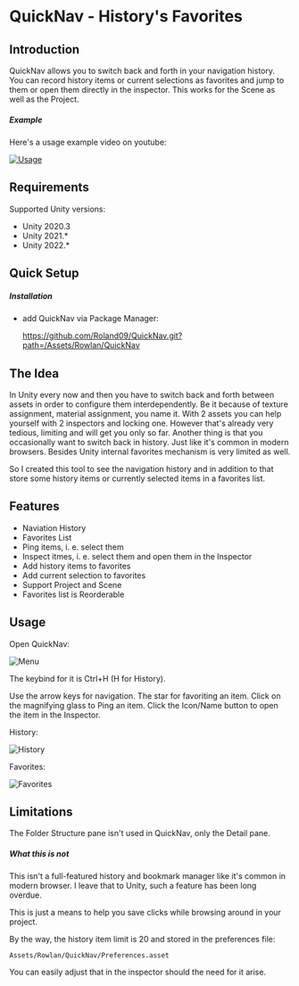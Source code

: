 # QuickNav - History's Favorites

## Introduction

QuickNav allows you to switch back and forth in your navigation history. You can record history items or current selections as favorites and jump to them or open them directly in the inspector. This works for the Scene as well as the Project.

##### Example

Here's a usage example video on youtube:

[![Usage](http://img.youtube.com/vi/pXDlusPfZyY/0.jpg)](https://www.youtube.com/watch?v=pXDlusPfZyY)

## Requirements

Supported Unity versions:

* Unity 2020.3
* Unity 2021.*
* Unity 2022.*

## Quick Setup

##### Installation

* add QuickNav via Package Manager:

  https://github.com/Roland09/QuickNav.git?path=/Assets/Rowlan/QuickNav

  
## The Idea

In Unity every now and then you have to switch back and forth between assets in order to configure them interdependently. Be it because of texture assignment, material assignment, you name it. 
With 2 assets you can help yourself with 2 inspectors and locking one. However that's already very tedious, limiting and will get you only so far. Another thing is that you occasionally want to switch back in history. 
Just like it's common in modern browsers. Besides Unity internal favorites mechanism is very limited as well.

So I created this tool to see the navigation history and in addition to that store some history items or currently selected items in a favorites list.

## Features

* Naviation History
* Favorites List
* Ping items, i. e. select them
* Inspect itmes, i. e. select them and open them in the Inspector
* Add history items to favorites
* Add current selection to favorites
* Support Project and Scene
* Favorites list is Reorderable

## Usage

Open QuickNav:

![Menu](https://user-images.githubusercontent.com/10963432/160269678-64683427-491a-4ccc-ae07-fd6df418d7df.png)

The keybind for it is Ctrl+H (H for History).

Use the arrow keys for navigation. The star for favoriting an item. Click on the magnifying glass to Ping an item. Click the Icon/Name button to open the item in the Inspector.

History:

![History](https://user-images.githubusercontent.com/10963432/160269854-62d67760-dea4-47ea-9fcf-227741f5f018.png)

Favorites:

![Favorites](https://user-images.githubusercontent.com/10963432/160269856-978c0b15-e0f5-44e5-aeb0-112e291291e4.png)


## Limitations

The Folder Structure pane isn't used in QuickNav, only the Detail pane.

##### What this is not

This isn't a full-featured history and bookmark manager like it's common in modern browser. I leave that to Unity, such a feature has been long overdue. 

This is just a means to help you save clicks while browsing around in your project. 

By the way, the history item limit is 20 and stored in the preferences file:

  `Assets/Rowlan/QuickNav/Preferences.asset`

You can easily adjust that in the inspector should the need for it arise.


